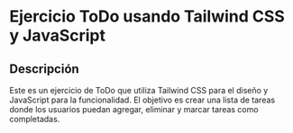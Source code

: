 # Ejercicio ToDo usando Tailwind CSS y JavaScript

## Descripción
Este es un ejercicio de ToDo que utiliza Tailwind CSS para el diseño y JavaScript para la funcionalidad. El objetivo es crear una lista de tareas donde los usuarios puedan agregar, eliminar y marcar tareas como completadas.